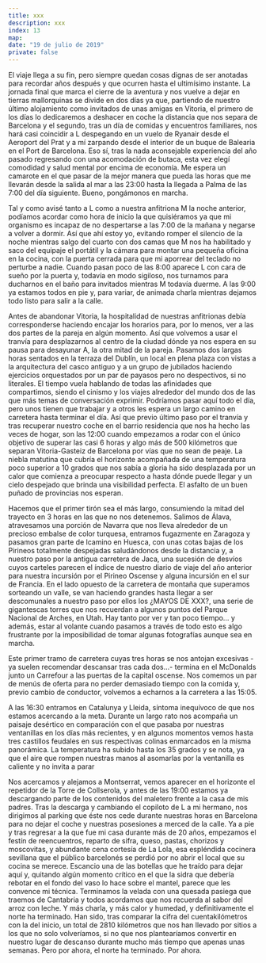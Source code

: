 ```yaml
---
title: xxx
description: xxx
index: 13
map: 
date: "19 de julio de 2019"
private: false
---
```

El viaje llega a su fin, pero siempre quedan cosas dignas de ser anotadas para recordar años después y que ocurren hasta el ultimísimo instante. La jornada final que marca el cierre de la aventura y nos vuelve a dejar en tierras mallorquinas se divide en dos días ya que, partiendo de nuestro último alojamiento como invitados de unas amigas en Vitoria, el primero de los días lo dedicaremos a deshacer en coche la distancia que nos separa de Barcelona y el segundo, tras un día de comidas y encuentros familiares, nos hará casi coincidir a L despegando en un vuelo de Ryanair desde el Aeroport del Prat y a mí zarpando desde el interior de un buque de Balearia en el Port de Barcelona. Eso sí, tras la nada aconsejable experiencia del año pasado regresando con una acomodación de butaca, esta vez elegí comodidad y salud mental por encima de economía. Me espera un camarote en el que pasar de la mejor manera que pueda las horas que me llevarán desde la salida al mar a las 23:00 hasta la llegada a Palma de las 7:00 del día siguiente. Bueno, pongámonos en marcha.

Tal y como avisé tanto a L como a nuestra anfitriona M la noche anterior, podíamos acordar como hora de inicio la que quisiéramos ya que mi organismo es incapaz de no despertarse a las 7:00 de la mañana y negarse a volver a dormir. Así que ahí estoy yo, evitando romper el silencio de la noche mientras salgo del cuarto con dos camas que M nos ha habilitado y saco del equipaje el portátil y la cámara para montar una pequeña oficina en la cocina, con la puerta cerrada para que mi aporrear del teclado no perturbe a nadie. Cuando pasan poco de las 8:00 aparece L con cara de sueño por la puerta y, todavía en modo sigiloso, nos turnamos para ducharnos en el baño para invitados mientras M todavía duerme. A las 9:00 ya estamos todos en pie y, para variar, de animada charla mientras dejamos todo listo para salir a la calle.

Antes de abandonar Vitoria, la hospitalidad de nuestras anfitrionas debía corresponderse haciendo encajar los horarios para, por lo menos, ver a las dos partes de la pareja en algún momento. Así que volvemos a usar el tranvía para desplazarnos al centro de la ciudad dónde ya nos espera en su pausa para desayunar A, la otra mitad de la pareja. Pasamos dos largas horas sentados en la terraza del Dublín, un local en plena plaza con vistas a la arquitectura del casco antiguo y a un grupo de jubilados haciendo ejercicios orquestados por un par de payasos pero no despectivos, si no literales. El tiempo vuela hablando de todas las afinidades que compartimos, siendo el cinismo y los viajes alrededor del mundo dos de las que más temas de conversación exprimir. Podríamos pasar aquí todo el día, pero unos tienen que trabajar y a otros les espera un largo camino en carretera hasta terminar el día. Así que previo último paso por el tranvía y tras recuperar nuestro coche en el barrio residencia que nos ha hecho las veces de hogar, son las 12:00 cuando empezamos a rodar con el único objetivo de superar las casi 6 horas y algo más de 500 kilómetros que separan Vitoria-Gasteiz de Barcelona por vías que no sean de peaje. La niebla matutina que cubría el horizonte acompañada de una temperatura poco superior a 10 grados que nos sabía a gloria ha sido desplazada por un calor que comienza a preocupar respecto a hasta dónde puede llegar y un cielo despejado que brinda una visibilidad perfecta. El asfalto de un buen puñado de provincias nos esperan.

Hacemos que el primer tirón sea el más largo, consumiendo la mitad del trayecto en 3 horas en las que no nos detenemos. Salimos de Álava, atravesamos una porción de Navarra que nos lleva alrededor de un precioso embalse de color turquesa, entramos fugazmente en Zaragoza y pasamos gran parte de lcamino en Huesca, con unas cotas bajas de los Pirineos totalmente despejadas saludándonos desde la distancia y, a nuestro paso por la antigua carretera de Jaca, una sucesión de desvíos cuyos carteles parecen el índice de nuestro diario de viaje del año anterior para nuestra incursión por el Pirineo Oscense y alguna incursión en el sur de Francia. En el lado opuesto de la carretera de montaña que superamos sorteando un valle, se van haciendo grandes hasta llegar a ser descomunales a nuestro paso por ellos los ¿MAYOS DE XXX?, una serie de gigantescas torres que nos recuerdan a algunos puntos del Parque Nacional de Arches, en Utah. Hay tanto por ver y tan poco tiempo... y además, estar al volante cuando pasamos a través de todo esto es algo frustrante por la imposibilidad de tomar algunas fotografías aunque sea en marcha.

Este primer tramo de carretera cuyas tres horas se nos antojan excesivas -ya suelen recomendar descansar tras cada dos...- termina en el McDonalds junto un Carrefour a las puertas de la capital oscense. Nos comemos un par de menús de oferta para no perder demasiado tiempo con la comida y, previo cambio de conductor, volvemos a echarnos a la carretera a las 15:05.

A las 16:30 entramos en Catalunya y Lleida, síntoma inequívoco de que nos estamos acercando a la meta. Durante un largo rato nos acompaña un paisaje desértico en comparación con el que pasaba por nuestras ventanillas en los días más recientes, y en algunos momentos vemos hasta tres castillos feudales en sus respectivas colinas enmarcados en la misma panorámica. La temperatura ha subido hasta los 35 grados y se nota, ya que el aire que rompen nuestras manos al asomarlas por la ventanilla es caliente y no invita a parar

Nos acercamos y alejamos a Montserrat, vemos aparecer en el horizonte el repetidor de la Torre de Collserola, y antes de las 19:00 estamos ya descargando parte de los contenidos del maletero frente a la casa de mis padres. Tras la descarga y cambiando el copiloto de L a mi hermano, nos dirigimos al parking que éste nos cede durante nuestras horas en Barcelona para no dejar el coche y nuestras posesiones a merced de la calle. Ya a pie y tras regresar a la que fue mi casa durante más de 20 años, empezamos el festín de reencuentros, reparto de sifra, queso, pastas, chorizos y moscovitas, y abundante cena cortesía de La Lola, esa espléndida cocinera sevillana que el público barcelonés se perdió por no abrir el local que su cocina se merece. Escancio una de las botellas que he traído para dejar aquí y, quitando algún momento crítico en el que la sidra que debería rebotar en el fondo del vaso lo hace sobre el mantel, parece que les convence mi técnica. Terminamos la velada con una quesada pasiega que traemos de Cantabria y todos acordamos que nos recuerda al sabor del arroz con leche. Y más charla, y más calor y humedad, y definitivamente el norte ha terminado. Han sido, tras comparar la cifra del cuentakilómetros con la del inicio, un total de 2810 kilómetros que nos han llevado por sitios a los que no solo volveríamos, si no que nos plantearíamos convertir en nuestro lugar de descanso durante mucho más tiempo que apenas unas semanas. Pero por ahora, el norte ha terminado. Por ahora.